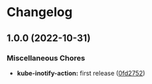 # Changelog

## 1.0.0 (2022-10-31)


### Miscellaneous Chores

* **kube-inotify-action:** first release ([0fd2752](https://github.com/ptonini/docker-images/commit/0fd2752ccf74f5d34584ed1f69698641ba967eb9))
